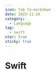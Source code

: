 ```yaml
---
icon: fab fa-markdown
date: 2023-11-24
category:
  - Language
tag:
  - swift
star: true
sticky: true
---
```

# Swift